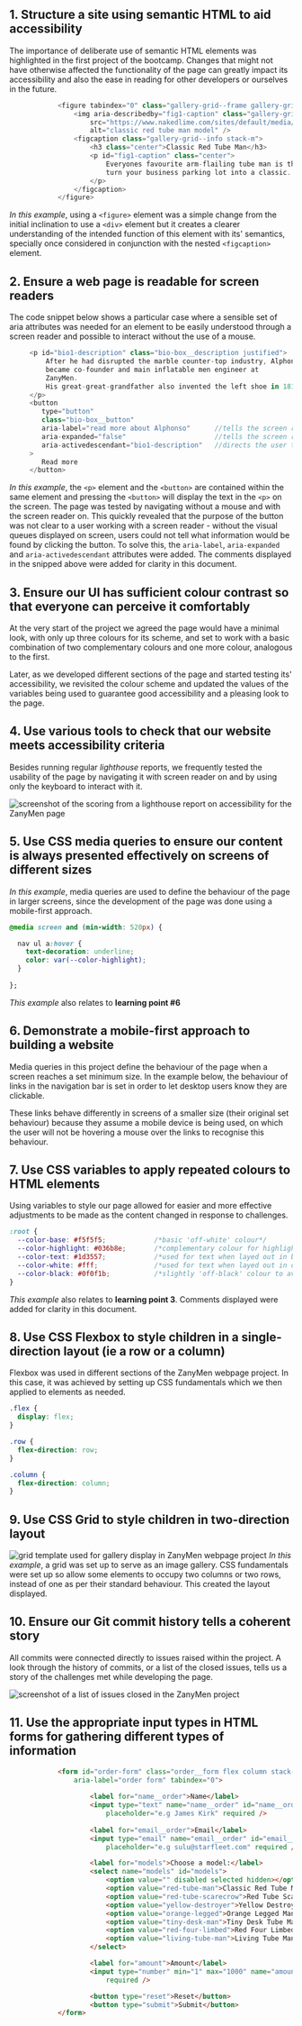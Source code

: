 ## 1. Structure a site using semantic HTML to aid accessibility
The importance of deliberate use of semantic HTML elements was highlighted in the first project of the bootcamp. Changes that might not have otherwise affected the functionality of the page can greatly impact its accessibility and also the ease in reading for other developers or ourselves in the future.

```js
            <figure tabindex="0" class="gallery-grid--frame gallery-grid--frame__long">
                <img aria-describedby="fig1-caption" class="gallery-grid--image"
                    src="https://www.nakedlime.com/sites/default/media/image/RS_tube_man.png"
                    alt="classic red tube man model" />
                <figcaption class="gallery-grid--info stack-m">
                    <h3 class="center">Classic Red Tube Man</h3>
                    <p id="fig1-caption" class="center">
                        Everyones favourite arm-flailing tube man is the feature that will
                        turn your business parking lot into a classic.
                    </p>
                </figcaption>
            </figure>
```
*In this example*, using a ```<figure>``` element was a simple change from the initial inclination to use a ```<div>``` element but it creates a clearer understanding of the intended function of this element with its' semantics, specially once considered in conjunction with the nested ```<figcaption>``` element.

## 2. Ensure a web page is readable for screen readers
The code snippet below shows a particular case where a sensible set of aria attributes was needed for an element to be easily understood through a screen reader and possible to interact without the use of a mouse.

```js
     <p id="bio1-description" class="bio-box__description justified">
         After he had disrupted the marble counter-top industry, Alphonso
         became co-founder and main inflatable men engineer at
         ZanyMen.
         His great-great-grandfather also invented the left shoe in 1818.
     </p>
     <button 
        type="button" 
        class="bio-box__button"
        aria-label="read more about Alphonso"      //tells the screen reader what can be found by pressing the button
        aria-expanded="false"                      //tells the screen reader that the button will expand a new section
        aria-activedescendant="bio1-description"   //directs the user to the element revealed once the button is expanded
     >
        Read more
     </button>                    
```
*In this example*, the ```<p>``` element and the ```<button>``` are contained within the same element and pressing the ```<button>``` will display the text in the ```<p>``` on the screen.
The page was tested by navigating without a mouse and with the screen reader on. This quickly revealed that the purpose of the button was not clear to a user working with a screen reader - without the visual queues displayed on screen, users could not tell what information would be found by clicking the button.
To solve this, the ```aria-label```, ```aria-expanded``` and ```aria-activedescendant``` attributes were added. The comments displayed in the snipped above were added for clarity in this document.

## 3. Ensure our UI has sufficient colour contrast so that everyone can perceive it comfortably
At the very start of the project we agreed the page would have a minimal look, with only up three colours for its scheme, and set to work with a basic combination of two complementary colours and one more colour, analogous to the first.

Later, as we developed different sections of the page and started testing its' accessibility, we revisited the colour scheme and updated the values of the variables being used to guarantee good accessibility and a pleasing look to the page.

## 4. Use various tools to check that our website meets accessibility criteria
Besides running regular *lighthouse* reports, we frequently tested the usability of the page by navigating it with screen reader on and by using only the keyboard to interact with it.

![screenshot of the scoring from a lighthouse report on accessibility for the ZanyMen page](./img/screenshot__lighthouse.png)

## 5. Use CSS media queries to ensure our content is always presented effectively on screens of different sizes
*In this example*, media queries are used to define the behaviour of the page in larger screens, since the development of the page was done using a mobile-first approach.

```CSS
@media screen and (min-width: 520px) {

  nav ul a:hover {
    text-decoration: underline;
    color: var(--color-highlight);
  }
  
};
```
*This example* also relates to **learning point #6**

## 6. Demonstrate a mobile-first approach to building a website
Media queries in this project define the behaviour of the page when a screen reaches a set minimum size. In the example below, the behaviour of links in the navigation bar is set in order to let desktop users know they are clickable.

These links behave differently in screens of a smaller size (their original set behaviour) because they assume a mobile device is being used, on which the user will not be hovering a mouse over the links to recognise this behaviour.

## 7. Use CSS variables to apply repeated colours to HTML elements
Using variables to style our page allowed for easier and more effective adjustments to be made as the content changed in response to challenges.

```CSS
:root {
  --color-base: #f5f5f5;            /*basic 'off-white' colour*/
  --color-highlight: #036b8e;       /*complementary colour for highlights*/
  --color-text: #1d3557;            /*used for text when layed out in bright areas*/     
  --color-white: #fff;              /*used for text when layed out in dark areas*/
  --color-black: #0f0f1b;           /*slightly 'off-black' colour to avoid straining the eyes in very high contrast*/
}
```
*This example* also relates to **learning point 3**. Comments displayed were added for clarity in this document.

## 8. Use CSS Flexbox to style children in a single-direction layout (ie a row or a column)
Flexbox was used in different sections of the ZanyMen webpage project.
In this case, it was achieved by setting up CSS fundamentals which we then applied to elements as needed.

```CSS
.flex {
  display: flex;
}

.row {
  flex-direction: row;
}

.column {
  flex-direction: column;
}
```

## 9. Use CSS Grid to style children in two-direction layout

![grid template used for gallery display in ZanyMen webpage project](./img/screenshot__grid.png)
*In this example*, a grid was set up to serve as an image gallery. 
CSS fundamentals were set up so allow some elements to occupy two columns or two rows, instead of one as per their standard behaviour.
This created the layout displayed.

## 10. Ensure our Git commit history tells a coherent story
All commits were connected directly to issues raised within the project. 
A look through the history of commits, or a list of the closed issues, tells us a story of the challenges met while developing the page. 

![screenshot of a list of issues closed in the ZanyMen project](./img/screenshot__commit.png)

## 11. Use the appropriate input types in HTML forms for gathering different types of information

```HTML
            <form id="order-form" class="order__form flex column stack-m"
                aria-label="order form" tabindex="0">
                        
                    <label for="name__order">Name</label>
                    <input type="text" name="name__order" id="name__order"
                        placeholder="e.g James Kirk" required />
                            
                    <label for="email__order">Email</label>
                    <input type="email" name="email__order" id="email__order"
                        placeholder="e.g sulu@starfleet.com" required />

                    <label for="models">Choose a model:</label>
                    <select name="models" id="models">
                        <option value="" disabled selected hidden></option>
                        <option value="red-tube-man">Classic Red Tube Man</option>
                        <option value="red-tube-scarecrow">Red Tube Scarecrow</option>
                        <option value="yellow-destroyer">Yellow Destroyer Man</option>
                        <option value="orange-legged">Orange Legged Man</option>
                        <option value="tiny-desk-man">Tiny Desk Tube Man</option>
                        <option value="red-four-limbed">Red Four Limbed Red Man</option>
                        <option value="living-tube-man">Living Tube Man</option>
                    </select>

                    <label for="amount">Amount</label>
                    <input type="number" min="1" max="1000" name="amount" id="amount"
                        required />

                    <button type="reset">Reset</button>
                    <button type="submit">Submit</button>
            </form>
```
